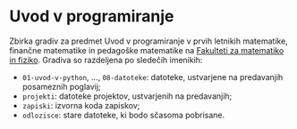 # Uvod v programiranje

Zbirka gradiv za predmet Uvod v programiranje v prvih letnikih matematike, finančne matematike in pedagoške matematike na [Fakulteti za matematiko in fiziko](https://www.fmf.uni-lj.si/). Gradiva so razdeljena po sledečih imenikih:

- `01-uvod-v-python`, ..., `08-datoteke`: datoteke, ustvarjene na predavanjih posameznih poglavij;
- `projekti`: datoteke projektov, ustvarjenih na predavanjih;
- `zapiski`: izvorna koda zapiskov;
- `odlozisce`: stare datoteke, ki bodo sčasoma pobrisane.
